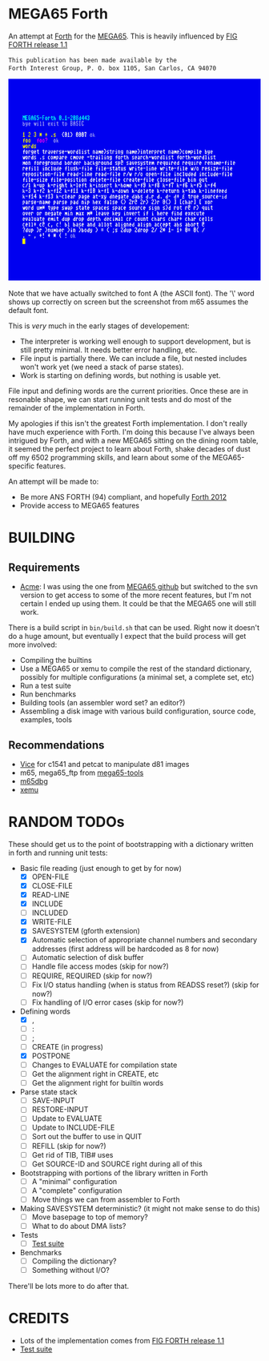 
# MEGA65 Forth

An attempt at [Forth](https://forth-standard.org/standard/words) for the [MEGA65](https://mega65.org/).  This is heavily influenced by [FIG FORTH release 1.1](https://github.com/ptorric/figforth)

```
This publication has been made available by the 
Forth Interest Group, P. O. box 1105, San Carlos, CA 94070
```

![screenshot](doc/screenshot.png)

Note that we have actually switched to font A (the ASCII font).  The '\\' word shows up correctly on screen but the screenshot from m65 assumes the default font.

This is *very* much in the early stages of developement:

- The interpreter is working well enough to support development, but is still pretty minimal.  It needs better error handling, etc.
- File input is partially there.  We can include a file, but nested includes won't work yet (we need a stack of parse states).
- Work is starting on defining words, but nothing is usable yet.

File input and defining words are the current priorities.  Once these are in resonable shape, we can start running unit tests and do most of the remainder of the implementation in Forth.

My apologies if this isn't the greatest Forth implementation.  I don't really have much experience with Forth.  I'm doing this because I've always been intrigued by Forth, and with a new MEGA65 sitting on the dining room table, it seemed the perfect project to learn about Forth, shake decades of dust off my 6502 programming skills, and learn about some of the MEGA65-specific features.

An attempt will be made to:

- Be more ANS FORTH (94) compliant, and hopefully [Forth 2012](http://www.forth200x.org/documents/forth-2012.pdf)
- Provide access to MEGA65 features

# BUILDING

## Requirements

- [Acme](https://sourceforge.net/projects/acme-crossass):  I was using the one from [MEGA65 github](https://github.com/MEGA65/acme) but switched to the svn version to get access to some of the more recent features, but I'm not certain I ended up using them.  It could be that the MEGA65 one will still work.

There is a build script in `bin/build.sh` that can be used.  Right now it doesn't do a huge amount, but eventually I expect
that the build process will get more involved:

- Compiling the builtins
- Use a MEGA65 or xemu to compile the rest of the standard dictionary, possibly for multiple configurations (a minimal set, a complete set, etc)
- Run a test suite
- Run benchmarks
- Building tools (an assembler word set? an editor?)
- Assembling a disk image with various build configuration, source code, examples, tools

## Recommendations

- [Vice](https://vice-emu.sourceforge.io/) for c1541 and petcat to manipulate d81 images
- m65, mega65_ftp from [mega65-tools](https://github.com/MEGA65/mega65-tools)
- [m65dbg](https://github.com/MEGA65/m65dbg)
- [xemu](https://github.com/lgblgblgb/xemu)

# RANDOM TODOs

These should get us to the point of bootstrapping with a dictionary written in forth and running unit tests:
- Basic file reading (just enough to get by for now)
  - [x] OPEN-FILE
  - [x] CLOSE-FILE
  - [x] READ-LINE
  - [x] INCLUDE
  - [ ] INCLUDED
  - [x] WRITE-FILE
  - [x] SAVESYSTEM (gforth extension)
  - [x] Automatic selection of appropriate channel numbers and secondary addresses (first address will be hardcoded as 8 for now)
  - [ ] Automatic selection of disk buffer
  - [ ] Handle file access modes (skip for now?)
  - [ ] REQUIRE, REQUIRED (skip for now?)
  - [ ] Fix I/O status handling (when is status from READSS reset?) (skip for now?)
  - [ ] Fix handling of I/O error cases (skip for now?)
- Defining words
  - [x] ,
  - [ ] :
  - [ ] ;
  - [ ] CREATE (in progress)
  - [x] POSTPONE
  - [ ] Changes to EVALUATE for compilation state
  - [ ] Get the alignment right in CREATE, etc
  - [ ] Get the alignment right for builtin words
- Parse state stack
  - [ ] SAVE-INPUT
  - [ ] RESTORE-INPUT
  - [ ] Update to EVALUATE
  - [ ] Update to INCLUDE-FILE
  - [ ] Sort out the buffer to use in QUIT
  - [ ] REFILL (skip for now?)
  - [ ] Get rid of TIB, TIB# uses
  - [ ] Get SOURCE-ID and SOURCE right during all of this
- Bootstrapping with portions of the library written in Forth
  - [ ] A "minimal" configuration
  - [ ] A "complete" configuration
  - [ ] Move things we can from assembler to Forth
- Making SAVESYSTEM deterministic? (it might not make sense to do this)
  - [ ] Move basepage to top of memory?
  - [ ] What to do about DMA lists?
- Tests
  - [ ] [Test suite](https://github.com/gerryjackson/forth2012-test-suite)
- Benchmarks
  - [ ] Compiling the dictionary?
  - [ ] Something without I/O?

There'll be lots more to do after that.

# CREDITS

- Lots of the implementation comes from [FIG FORTH release 1.1](https://github.com/ptorric/figforth)
- [Test suite](https://github.com/gerryjackson/forth2012-test-suite)
